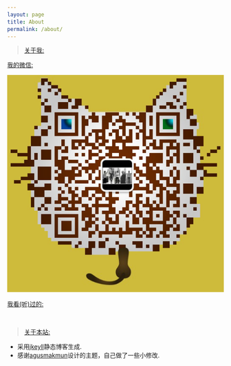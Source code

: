 ```yaml
---
layout: page
title: About
permalink: /about/
---
```

>[关于我:]()

[我的微信:]()

![My WeChat](https://raw.githubusercontent.com/orangeufo/orangeufo.github.io/master/static/img/_posts/WeChat.png  "扫一扫添加我的微信")

[我看(听)过的:]()

<script type="text/javascript" src="http://www.douban.com/service/badge/OrangeUFO/?selection=latest&amp;picsize=small&amp;hideself=on&amp;show=collection&amp;n=12&amp;hidelogo=on&amp;cat=drama%7Cmovie%7Cbook%7Cmusic&amp;columns=6"></script>
<br/>

>[关于本站:]()

* 采用[jkeyll](http://jekyll.com.cn)静态博客生成.
* 感谢[agusmakmun](https://agusmakmun.github.io)设计的主题，自己做了一些小修改.




